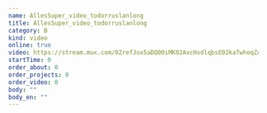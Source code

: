 ```yaml
---
name: AllesSuper_video_todorruslanlong
title: AllesSuper_video_todorruslanlong
category: B
kind: video
online: true
video: https://stream.mux.com/02refJox5aDQ00iMK02AxcHvdlqbsE02kaTwhoqZc6ztbAA
startTime: 0
order_about: 0
order_projects: 0
order_video: 0
body: ""
body_en: ""
---
```

